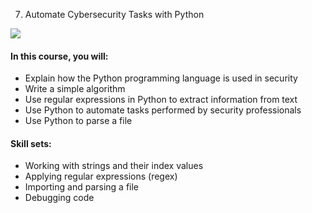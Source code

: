 7. Automate Cybersecurity Tasks with Python

![](https://d10o6em2qtnr4q.cloudfront.net/assets/57415e27852c4f88a20f498134673ef1/tmp/S29BP028-security-roadmap-en/static/media/c7.ce469cae.png)

#### In this course, you will:

- Explain how the Python programming language is used in security
- Write a simple algorithm
- Use regular expressions in Python to extract information from text
- Use Python to automate tasks performed by security professionals
- Use Python to parse a file

#### Skill sets:

- Working with strings and their index values
- Applying regular expressions (regex)
- Importing and parsing a file
- Debugging code